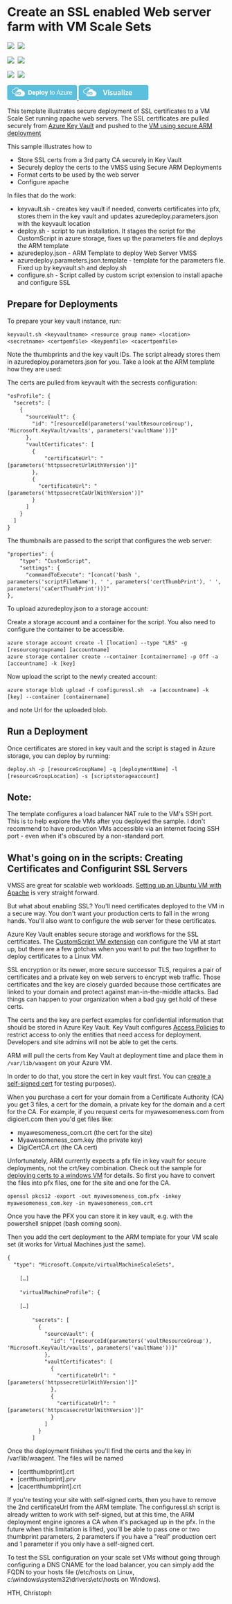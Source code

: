 # Create an SSL enabled Web server farm with VM Scale Sets

<IMG SRC="https://azurequickstartsservice.blob.core.windows.net/badges/201-vmss-ubuntu-web-ssl/PublicLastTestDate.svg" />&nbsp;
<IMG SRC="https://azurequickstartsservice.blob.core.windows.net/badges/201-vmss-ubuntu-web-ssl/PublicDeployment.svg" />&nbsp;

<IMG SRC="https://azurequickstartsservice.blob.core.windows.net/badges/201-vmss-ubuntu-web-ssl/FairfaxLastTestDate.svg" />&nbsp;
<IMG SRC="https://azurequickstartsservice.blob.core.windows.net/badges/201-vmss-ubuntu-web-ssl/FairfaxDeployment.svg" />&nbsp;

<IMG SRC="https://azurequickstartsservice.blob.core.windows.net/badges/201-vmss-ubuntu-web-ssl/BestPracticeResult.svg" />&nbsp;
<IMG SRC="https://azurequickstartsservice.blob.core.windows.net/badges/201-vmss-ubuntu-web-ssl/CredScanResult.svg" />&nbsp;

<a href="https://portal.azure.com/#create/Microsoft.Template/uri/https%3A%2F%2Fraw.githubusercontent.com%2FAzure%2Fazure-quickstart-templates%2Fmaster%2F100-STARTER-TEMPLATE-with-VALIDATION%2Fazuredeploy.json" target="_blank">
<img src="https://raw.githubusercontent.com/Azure/azure-quickstart-templates/master/1-CONTRIBUTION-GUIDE/images/deploytoazure.png"/>
</a>
<a href="http://armviz.io/#/?load=https%3A%2F%2Fraw.githubusercontent.com%2FAzure%2Fazure-quickstart-templates%2Fmaster%2F100-STARTER-TEMPLATE-with-VALIDATION%2Fazuredeploy.json" target="_blank">
<img src="https://raw.githubusercontent.com/Azure/azure-quickstart-templates/master/1-CONTRIBUTION-GUIDE/images/visualizebutton.png"/>
</a>

This template illustrates secure deployment of SSL certificates to a VM Scale Set
running apache web servers. The SSL certificates are pulled securely from [Azure 
Key Vault](https://azure.microsoft.com/en-us/services/key-vault/) and pushed to the [VM using secure ARM deployment](https://azure.microsoft.com/en-us/documentation/articles/resource-manager-keyvault-parameter/)

This sample illustrates how to
* Store SSL certs from a 3rd party CA securely in Key Vault
* Securely deploy the certs to the VMSS using Secure ARM Deployments
* Format certs to be used by the web server
* Configure apache

In files that do the work:

* keyvault.sh - creates key vault if needed, converts certificates into pfx, stores them in the key vault and updates azuredeploy.parameters.json with the keyvault location
* deploy.sh - script to run installation. It stages the script for the CustomScript in azure storage, fixes up the parameters file and deploys the ARM template
* azuredeploy.json - ARM Template to deploy Web Server VMSS
* azuredeploy.parameters.json.template - template for the parameters file. Fixed up by keyvault.sh and deploy.sh
* configure.sh - Script called by custom script extension to install apache and configure SSL 

## Prepare for Deployments
To prepare your key vault instance, run:
```
keyvault.sh <keyvaultname> <resource group name> <location> <secretname> <certpemfile> <keypemfile> <cacertpemfile>
```
Note the thumbprints and the key vault IDs. The script already stores them in azuredeploy.parameters.json for you. Take a look at the ARM template how they are used:

The certs are pulled from keyvault with the secrests configuration:
```
"osProfile": {
  "secrets": [
    {
      "sourceVault": {
        "id": "[resourceId(parameters('vaultResourceGroup'), 'Microsoft.KeyVault/vaults', parameters('vaultName'))]"
      },
      "vaultCertificates": [
        {
	        "certificateUrl": "[parameters('httpssecretUrlWithVersion')]"
        },
        {
          "certificateUrl": "[parameters('httpssecretCaUrlWithVersion')]"
        }
      ]
    }
  ]
}
```
The thumbnails are passed to the script that configures the web server:
```
"properties": {
    "type": "CustomScript",
    "settings": {
  	  "commandToExecute": "[concat('bash ', parameters('scriptFileName'), ' ', parameters('certThumbPrint'), ' ', parameters('caCertThumbPrint'))]"
},
```

To upload azuredeploy.json to a storage account:

Create a storage account and a container for the script. You also need to configure the container to be accessible.
```
azure storage account create -l [location] --type "LRS" -g [resourcegroupname] [accountname]
azure storage container create --container [containername] -p Off -a [accountname] -k [key]
```
Now upload the script to the newly created account:
```
azure storage blob upload -f configuressl.sh  -a [accountname] -k [key] --container [containername]
```
and note Url for the uploaded blob.

## Run a Deployment
Once certificates are stored in key vault and the script is staged in Azure storage, you can deploy by running:
```
deploy.sh -p [resourceGroupName] -q [deploymentName] -l [resourceGroupLocation] -s [scriptstorageaccount]
```
## Note: 
The template configures a load balancer NAT rule to the VM's SSH port. This is to help explore the VMs after you deployed the sample. I don't recommend to have production VMs accessible via an internet facing SSH port - even when it's obscured by a non-standard port.

## What's going on in the scripts: Creating Certificates and Configurint SSL Servers
VMSS are great for scalable web workloads. [Setting up an Ubuntu VM with Apache](https://help.ubuntu.com/lts/serverguide/httpd.html) is very straight forward. 

But what about enabling SSL? You'll need certificates deployed to the VM in a secure way. You don't want your production certs to fall in the wrong hands. You'll also want to configure the web server for these certificates.

Azure Key Vault enables secure storage and workflows for the SSL certificates. The [CustomScript VM extension](https://azure.microsoft.com/en-us/documentation/articles/virtual-machines-linux-classic-lamp-script/) can configure the VM at start up, but there are a few gotchas when you want to put the two together to deploy certificates to a Linux VM.

SSL encryption or its newer, more secure successor TLS, requires a pair of certificates and a private key on web servers to encrypt web traffic. Those certificates and the key are closely guarded because those certificates are linked to your domain and protect against man-in-the-middle attacks. Bad things can happen to your organization when a bad guy get hold of these certs.

The certs and the key are perfect examples for confidential information that should be stored in Azure Key Vault. Key Vault configures [Access Policies](https://msdn.microsoft.com/en-us/library/mt603625.aspx) to restrict access to only the entities that need access for deployment. Developers and site admins will not be able to get the certs.

ARM will pull the certs from Key Vault at deployment time and place them in `/var/lib/waagent` on your Azure VM. 

In order to do that, you store the cert in key vault first. You can [create a self-signed cert](https://www.sslshopper.com/article-how-to-create-a-self-signed-certificate.html) for testing purposes).

When you purchase a cert for your domain from a Certificate Authority (CA) you get 3 files, a cert for the domain, a private key for the domain and a cert for the CA. For example, if you request certs for myawesomeness.com from digicert.com then you'd get files like:

* myawesomeness_com.crt (the cert for the site) 
* Myawesomeness_com.key (the private key)
* DigiCertCA.crt (the CA cert)

Unfortunately, ARM currently expects a pfx file in key vault for secure deployments, not the crt/key combination. Check out the sample for [deploying certs to a windows VM](https://blogs.technet.microsoft.com/kv/2015/07/14/deploy-certificates-to-vms-from-customer-managed-key-vault/) for details. So first you have to convert the files into pfx files, one for the site and one for the CA.

```
openssl pkcs12 -export -out myawesomeness_com.pfx -inkey myawesomeness_com.key -in myawesomeness_com.crt 
```
Once you have the PFX you can store it in key vault, e.g. with the powershell snippet (bash coming soon). 

Then you add the cert deployment to the ARM template for your VM scale set (it works for Virtual Machines just the same).

```
{
  "type": "Microsoft.Compute/virtualMachineScaleSets",
  
    […]

    "virtualMachineProfile": {

    […]

        "secrets": [
          {
            "sourceVault": {
              "id": "[resourceId(parameters('vaultResourceGroup'), 'Microsoft.KeyVault/vaults', parameters('vaultName'))]"
            },
            "vaultCertificates": [
              {
                "certificateUrl": "[parameters('httpssecretUrlWithVersion')]"
              },
              {
                "certificateUrl": "[parameters('httpscasecretUrlWithVersion')]"
              }
            ]
          }
        ]
```


Once the deployment finishes you'll find the certs and the key in /var/lib/waagent. The files will be named 

* [certthumbprint].crt
* [certthumbprint].prv
* [cacertthumbprint].crt

If you're testing your site with self-signed certs, then you have to remove the 2nd certificateUrl from the ARM template. The configuressl.sh script is already written to work with self-signed, but at this time, the ARM deployment engine ignores a CA  when it's packaged up in the pfx. In the future when this limitation is lifted, you'll be able to pass one or two thumbprint parameters, 2 parameters if you have a "real" production cert and 1 parameter if you only have a self-signed cert.

To test the SSL configuration on your scale set VMs without going through configuring a DNS CNAME for the load balancer, you can simply add the FQDN to your hosts file (/etc/hosts on Linux, c:\windows\system32\drivers\etc\hosts on Windows).

HTH,
Christoph


